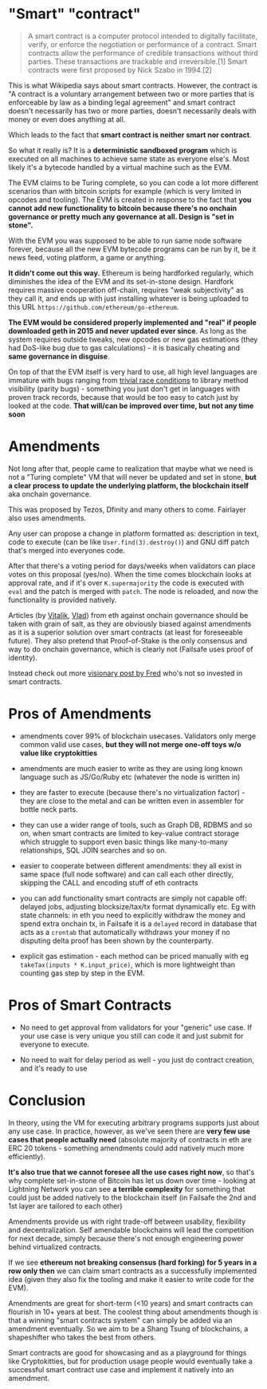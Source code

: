 # "Smart" "contract"

> A smart contract is a computer protocol intended to digitally facilitate, verify, or enforce the negotiation or performance of a contract. Smart contracts allow the performance of credible transactions without third parties. These transactions are trackable and irreversible.[1] Smart contracts were first proposed by Nick Szabo in 1994.[2]

This is what Wikipedia says about smart contracts. However, the contract is "A contract is a voluntary arrangement between two or more parties that is enforceable by law as a binding legal agreement" and smart contract doesn't necessarily has two or more parties, doesn't necessarily deals with money or even does anything at all.

Which leads to the fact that **smart contract is neither smart nor contract**.

So what it really is? It is a **deterministic sandboxed program** which is executed on all machines to achieve same state as everyone else's. Most likely it's a bytecode handled by a virtual machine such as the EVM. 

The EVM claims to be Turing complete, so you can code a lot more different scenarios than with bitcoin scripts for example (which is very limited in opcodes and tooling). The EVM is created in response to the fact that **you cannot add new functionality to bitcoin because there's no onchain governance or pretty much any governance at all. Design is "set in stone".**

With the EVM you was supposed to be able to run same node software forever, because all the new EVM bytecode programs can be run by it, be it news feed, voting platform, a game or anything. 

**It didn't come out this way.** Ethereum is being hardforked regularly, which diminishes the idea of the EVM and its set-in-stone design. Hardfork requires massive cooperation off-chain, requires "weak subjectivity" as they call it, and ends up with just installing whatever is being uploaded to this URL `https://github.com/ethereum/go-ethereum`.

**The EVM would be considered properly implemented and "real" if people downloaded geth in 2015 and never updated ever since**. As long as the system requires outside tweaks, new opcodes or new gas estimations (they had DoS-like bug due to gas calculations) - it is basically cheating and **same governance in disguise**.

On top of that the EVM itself is very hard to use, all high level languages are immature with bugs ranging from <a href="https://medium.com/@homakov/make-ethereum-blockchain-again-ef73c5b86582">trivial race conditions</a> to library method visibility (parity bugs) - something you just don't get in languages with proven track records, because that would be too easy to catch just by looked at the code. **That will/can be improved over time, but not any time soon**

# Amendments

Not long after that, people came to realization that maybe what we need is not a "Turing complete" VM that will never be updated and set in stone, **but a clear process to update the underlying platform, the blockchain itself** aka onchain governance.

This was proposed by Tezos, Dfinity and many others to come. Fairlayer also uses amendments.

Any user can propose a change in platform formatted as: description in text, code to execute (can be like `User.find(3).destroy()`) and GNU diff patch that's merged into everyones code.

After that there's a voting period for days/weeks when validators can place votes on this proposal (yes/no). When the time comes blockchain looks at approval rate, and if it's over `K.supermajority` the code is executed with `eval` and the patch is merged with `patch`. The node is reloaded, and now the functionality is provided natively.

Articles (by <a href="http://vitalik.ca/general/2017/12/17/voting.html">Vitalik</a>, <a href="https://medium.com/@Vlad_Zamfir/against-on-chain-governance-a4ceacd040ca">Vlad</a>) from eth against onchain governance should be taken with grain of salt, as they are obviously biased against amendments as it is a superior solution over smart contracts (at least for foreseeable future). They also pretend that Proof-of-Stake is the only consensus and way to do onchain governance, which is clearly not (Failsafe uses proof of identity).

Instead check out more <a href="https://medium.com/@FEhrsam/blockchain-governance-programming-our-future-c3bfe30f2d74">visionary post by Fred</a> who's not so invested in smart contracts.

# Pros of Amendments

* amendments cover 99% of blockchain usecases. Validators only merge common valid use cases, **but they will not merge one-off toys w/o value like cryptokitties**

* amendments are much easier to write as they are using long known language such as JS/Go/Ruby etc (whatever the node is written in)

* they are faster to execute (because there's no virtualization factor) - they are close to the metal and can be written even in assembler for bottle neck parts.

* they can use a wider range of tools, such as Graph DB, RDBMS and so on, when smart contracts are limited to key-value contract storage which struggle to support even basic things like many-to-many relationships, SQL JOIN searches and so on.

* easier to cooperate between different amendments: they all exist in same space (full node software) and can call each other directly, skipping the CALL and encoding stuff of eth contracts

* you can add functionality smart contracts are simply not capable off: delayed jobs, adjusting blocksize/tax/tx format dynamically etc. Eg with state channels: in eth you need to explicitly withdraw the money and spend extra onchain tx, in Failsafe it is a `delayed` record in database that acts as a `crontab` that automatically withdraws your money if no disputing delta proof has been shown by the counterparty.

* explicit gas estimation - each method can be priced manually with eg `takeTax(inputs * K.input_price)`, which is more lightweight than counting gas step by step in the EVM.

# Pros of Smart Contracts

* No need to get approval from validators for your "generic" use case. If your use case is very unique you still can code it and just submit for everyone to execute. 

* No need to wait for delay period as well - you just do contract creation, and it's ready to use

# Conclusion

In theory, using the VM for executing arbitrary programs supports just about any use case. In practice, however, as we've seen there are **very few use cases that people actually need** (absolute majority of contracts in eth are ERC 20 tokens - something amendments could add natively much more efficiently). 

**It's also true that we cannot foresee all the use cases right now**, so that's why complete set-in-stone of Bitcoin has let us down over time - looking at Lightning Network you can see **a terrible complexity** for something that could just be added natively to the blockchain itself (in Failsafe the 2nd and 1st layer are tailored to each other)

Amendments provide us with right trade-off between usability, flexibility and decentralization. Self amendable blockchains will lead the competition for next decade, simply because there's not enough engineering power behind virtualized contracts.

If we see **ethereum not breaking consensus (hard forking) for 5 years in a row only then** we can claim smart contracts as a successfully implemented idea (given they also fix the tooling and make it easier to write code for the EVM).

Amendments are great for short-term (<10 years) and smart contracts can flourish in 10+ years at best. The coolest thing about amendments though is that a winning "smart contracts system" can simply be added via an amendment eventually. So we aim to be a Shang Tsung of blockchains, a shapeshifter who takes the best from others.

Smart contracts are good for showcasing and as a playground for things like Cryptokitties, but for production usage people would eventually take a successful smart contract use case and implement it natively into an amendment.